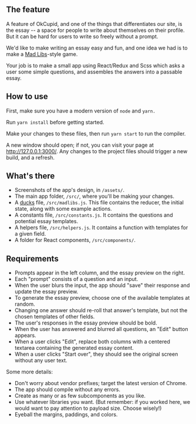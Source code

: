 ## The feature

A feature of OkCupid, and one of the things that differentiates our site, is
the essay -- a space for people to write about themselves on their profile. But
it can be hard for users to write so freely without a prompt.

We'd like to make writing an essay easy and fun, and one idea we had is to make
a [Mad Libs](https://en.wikipedia.org/wiki/Mad_Libs)-style game.

Your job is to make a small app using React/Redux and Scss which asks a user
some simple questions, and assembles the answers into a passable essay.

## How to use

First, make sure you have a modern version of `node` and `yarn.`

Run `yarn install` before getting started.

Make your changes to these files, then run `yarn start` to run the compiler.

A new window should open; if not, you can visit your page at
http://127.0.0.1:3000/. Any changes to the project files should trigger a new
build, and a refresh.

## What's there

- Screenshots of the app's design, in `/assets/`.
- The main app folder, `/src/`, where you'll be making your changes.
- A [ducks](https://medium.com/@scbarrus/the-ducks-file-structure-for-redux-d63c41b7035c#.5chqfp84p)
  file, `/src/madlibs.js`. This file contains the reducer, the initial state,
  along with some example actions.
- A constants file, `/src/constants.js`. It contains the questions and
  potential essay templates.
- A helpers file, `/src/helpers.js`. It contains a function with templates
  for a given field.
- A folder for React components, `/src/components/`.

## Requirements

- Prompts appear in the left column, and the essay preview on the right.
- Each "prompt" consists of a question and an input.
- When the user blurs the input, the app should "save" their response and
  update the essay preview.
- To generate the essay preview, choose one of the available templates at
  random.
- Changing one answer should re-roll that answer's template, but not the
  chosen templates of other fields.
- The user's responses in the essay preview should be bold.
- When the user has answered and blurred all questions, an "Edit" button
  appears.
- When a user clicks "Edit", replace both columns with a centered textarea
  containing the generated essay content.
- When a user clicks "Start over", they should see the original screen
  without any user text.

Some more details:

- Don't worry about vendor prefixes; target the latest version of Chrome.
- The app should compile without any errors.
- Create as many or as few subcomponents as you like.
- Use whatever libraries you want. (But remember: if you worked here, we would
  want to pay attention to payload size. Choose wisely!)
- Eyeball the margins, paddings, and colors.
